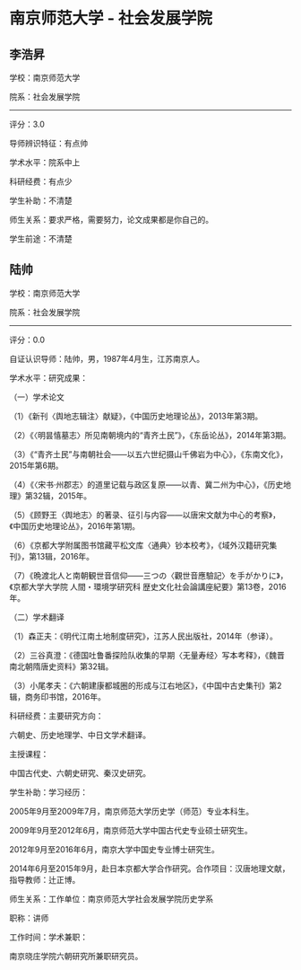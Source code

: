 # 南京师范大学 - 社会发展学院

## 李浩昇

学校：南京师范大学

院系：社会发展学院

* * *

评分：3.0

导师辨识特征：有点帅

学术水平：院系中上

科研经费：有点少

学生补助：不清楚

师生关系：要求严格，需要努力，论文成果都是你自己的。

学生前途：不清楚

## 陆帅

学校：南京师范大学

院系：社会发展学院

* * *

评分：0.0

自证认识导师：陆帅，男，1987年4月生，江苏南京人。

学术水平：研究成果：

（一）学术论文

（1）《新刊〈舆地志辑注〉献疑》，《中国历史地理论丛》，2013年第3期。

（2）《〈明昙憘墓志〉所见南朝境内的“青齐土民”》，《东岳论丛》，2014年第3期。

（3）《“青齐土民”与南朝社会——以五六世纪摄山千佛岩为中心》，《东南文化》，2015年第6期。

（4）《〈宋书·州郡志〉的道里记载与政区复原——以青、冀二州为中心》，《历史地理》第32辑，2015年。

（5）《顾野王〈舆地志〉的著录、征引与内容——以唐宋文献为中心的考察》，《中国历史地理论丛》，2016年第1期。

（6）《京都大学附属图书馆藏平松文库〈通典〉钞本校考》，《域外汉籍研究集刊》，第13辑，2016年。

（7）《晩渡北人と南朝観世音信仰——三つの〈觀世音應驗記〉を手がかりに》，《京都大学大学院 人間・環境学研究科 歴史文化社会論講座紀要》第13卷，2016年。

（二）学术翻译

（1）森正夫：《明代江南土地制度研究》，江苏人民出版社，2014年（参译）。

（2）三谷真澄：《德国吐鲁番探险队收集的早期〈无量寿经〉写本考释》，《魏晋南北朝隋唐史资料》第32辑。

（3）小尾孝夫：《六朝建康都城圈的形成与江右地区》，《中国中古史集刊》第2辑，商务印书馆，2016年。

科研经费：主要研究方向：

六朝史、历史地理学、中日文学术翻译。

主授课程：

中国古代史、六朝史研究、秦汉史研究。

学生补助：学习经历：

2005年9月至2009年7月，南京师范大学历史学（师范）专业本科生。

2009年9月至2012年6月，南京师范大学中国古代史专业硕士研究生。

2012年9月至2016年6月，南京大学中国史专业博士研究生。

2014年6月至2015年9月，赴日本京都大学合作研究。合作项目：汉唐地理文献，指导教师：辻正博。

师生关系：工作单位：南京师范大学社会发展学院历史学系

职称：讲师

工作时间：学术兼职：

南京晓庄学院六朝研究所兼职研究员。